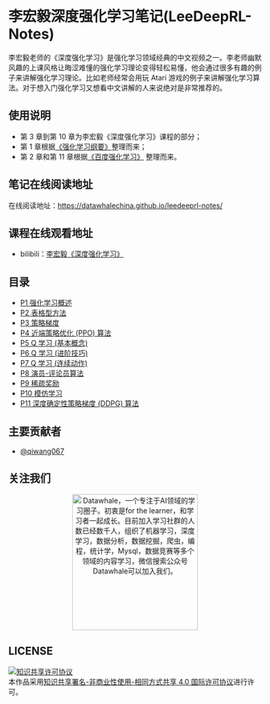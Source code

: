# 李宏毅深度强化学习笔记(LeeDeepRL-Notes)

李宏毅老师的《深度强化学习》是强化学习领域经典的中文视频之一。李老师幽默风趣的上课风格让晦涩难懂的强化学习理论变得轻松易懂，他会通过很多有趣的例子来讲解强化学习理论。比如老师经常会用玩 Atari 游戏的例子来讲解强化学习算法。对于想入门强化学习又想看中文讲解的人来说绝对是非常推荐的。

## 使用说明

* 第 3 章到第 10 章为李宏毅《深度强化学习》课程的部分；
* 第 1 章根据[《强化学习纲要》](https://github.com/zhoubolei/introRL)整理而来；
* 第 2 章和第 11 章根据[《百度强化学习》](https://aistudio.baidu.com/aistudio/education/group/info/1335) 整理而来。


## 笔记在线阅读地址
在线阅读地址：https://datawhalechina.github.io/leedeeprl-notes/

## 课程在线观看地址
- bilibili：[李宏毅《深度强化学习》](https://www.bilibili.com/video/BV1MW411w79n)

## 目录
- [P1 强化学习概述](https://datawhalechina.github.io/leedeeprl-notes/#/chapter1/chapter1)
- [P2 表格型方法](https://datawhalechina.github.io/leedeeprl-notes/#/chapter2/chapter2)
- [P3 策略梯度](https://datawhalechina.github.io/leedeeprl-notes/#/chapter3/chapter3)
- [P4 近端策略优化 (PPO) 算法](https://datawhalechina.github.io/leedeeprl-notes/#/chapter4/chapter4)
- [P5 Q 学习 (基本概念)](https://datawhalechina.github.io/leedeeprl-notes/#/chapter5/chapter5)
- [P6 Q 学习 (进阶技巧)](https://datawhalechina.github.io/leedeeprl-notes/#/chapter6/chapter6)
- [P7 Q 学习 (连续动作)](https://datawhalechina.github.io/leedeeprl-notes/#/chapter7/chapter7)
- [P8 演员-评论员算法](https://datawhalechina.github.io/leedeeprl-notes/#/chapter8/chapter8)
- [P9 稀疏奖励](https://datawhalechina.github.io/leedeeprl-notes/#/chapter9/chapter9)
- [P10 模仿学习](https://datawhalechina.github.io/leedeeprl-notes/#/chapter10/chapter10)
- [P11 深度确定性策略梯度 (DDPG) 算法](https://datawhalechina.github.io/leedeeprl-notes/#/chapter11/chapter11)

## 主要贡献者

- [@qiwang067](https://github.com/qiwang067)

## 关注我们

<div align=center><img src="https://raw.githubusercontent.com/datawhalechina/pumpkin-book/master/res/qrcode.jpeg" width = "250" height = "270" alt="Datawhale，一个专注于AI领域的学习圈子。初衷是for the learner，和学习者一起成长。目前加入学习社群的人数已经数千人，组织了机器学习，深度学习，数据分析，数据挖掘，爬虫，编程，统计学，Mysql，数据竞赛等多个领域的内容学习，微信搜索公众号Datawhale可以加入我们。"></div>

## LICENSE
<a rel="license" href="http://creativecommons.org/licenses/by-nc-sa/4.0/"><img alt="知识共享许可协议" style="border-width:0" src="https://i.creativecommons.org/l/by-nc-sa/4.0/88x31.png" /></a><br />本作品采用<a rel="license" href="http://creativecommons.org/licenses/by-nc-sa/4.0/">知识共享署名-非商业性使用-相同方式共享 4.0 国际许可协议</a>进行许可。

